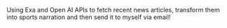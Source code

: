 Using Exa and Open AI APIs to fetch recent news articles, transform them into sports narration and then send it to myself via email! 